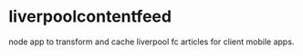 # liverpoolcontentfeed
node app to transform and cache liverpool fc articles for client mobile apps. 
